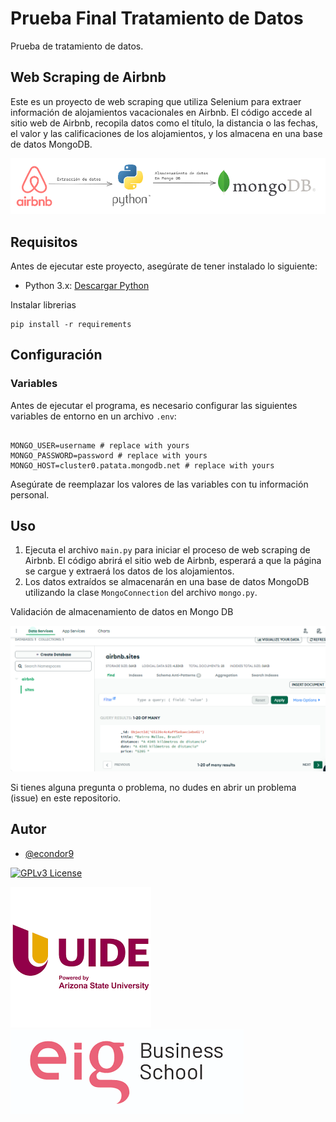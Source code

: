 # Prueba Final Tratamiento de Datos
Prueba de tratamiento de datos.
## Web Scraping de Airbnb

Este es un proyecto de web scraping que utiliza Selenium para extraer información de alojamientos vacacionales en Airbnb. El código accede al sitio web de Airbnb, recopila datos como el título, la distancia o las fechas, el valor y las calificaciones de los alojamientos, y los almacena en una base de datos MongoDB.

![img.png](Images/Diagrama.png)    
## Requisitos

Antes de ejecutar este proyecto, asegúrate de tener instalado lo siguiente:

- Python 3.x: [Descargar Python](https://www.python.org/downloads/)

Instalar librerias
```commandline
pip install -r requirements
```
## Configuración
###  Variables
Antes de ejecutar el programa, es necesario  configurar las siguientes variables de entorno en un archivo `.env`:

```commandline

MONGO_USER=username # replace with yours
MONGO_PASSWORD=password # replace with yours
MONGO_HOST=cluster0.patata.mongodb.net # replace with yours
```
Asegúrate de reemplazar los valores de las variables con tu información personal.

## Uso

1. Ejecuta el archivo `main.py` para iniciar el proceso de web scraping de Airbnb. El código abrirá el sitio web de Airbnb, esperará a que la página se cargue y extraerá los datos de los alojamientos.
2. Los datos extraídos se almacenarán en una base de datos MongoDB utilizando la clase `MongoConnection` del archivo `mongo.py`.

Validación de almacenamiento de datos en Mongo DB

![img.png](Images/img.png)

Si tienes alguna pregunta o problema, no dudes en abrir un problema (issue) en este repositorio.

## Autor

- [@econdor9](https://github.com/econdor9)

[![GPLv3 License](https://img.shields.io/badge/License-GPL%20v3-yellow.svg)](https://opensource.org/licenses/)

![Logo](Images/LOGO.png) ![Logo](Images/eig.png)  